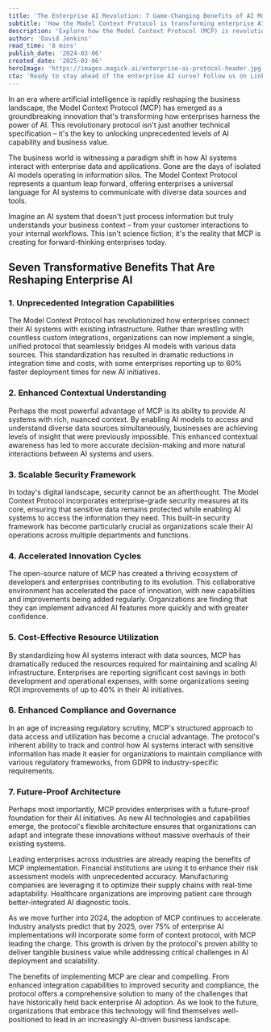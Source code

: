```yaml
---
title: 'The Enterprise AI Revolution: 7 Game-Changing Benefits of AI Model Context Protocol'
subtitle: 'How the Model Context Protocol is transforming enterprise AI capabilities'
description: 'Explore how the Model Context Protocol (MCP) is revolutionizing enterprise AI capabilities with unprecedented integration, enhanced contextual understanding, and robust security. Discover how leading organizations achieve up to 60% faster AI deployment and 40% better ROI through MCP implementation.'
author: 'David Jenkins'
read_time: '8 mins'
publish_date: '2024-03-06'
created_date: '2025-03-06'
heroImage: 'https://images.magick.ai/enterprise-ai-protocol-header.jpg'
cta: 'Ready to stay ahead of the enterprise AI curve? Follow us on LinkedIn for regular insights into groundbreaking technologies like MCP and expert analysis of the evolving AI landscape.'
---
```


In an era where artificial intelligence is rapidly reshaping the business landscape, the Model Context Protocol (MCP) has emerged as a groundbreaking innovation that's transforming how enterprises harness the power of AI. This revolutionary protocol isn't just another technical specification – it's the key to unlocking unprecedented levels of AI capability and business value.

The business world is witnessing a paradigm shift in how AI systems interact with enterprise data and applications. Gone are the days of isolated AI models operating in information silos. The Model Context Protocol represents a quantum leap forward, offering enterprises a universal language for AI systems to communicate with diverse data sources and tools.

Imagine an AI system that doesn't just process information but truly understands your business context – from your customer interactions to your internal workflows. This isn't science fiction; it's the reality that MCP is creating for forward-thinking enterprises today.

## Seven Transformative Benefits That Are Reshaping Enterprise AI

### 1. Unprecedented Integration Capabilities

The Model Context Protocol has revolutionized how enterprises connect their AI systems with existing infrastructure. Rather than wrestling with countless custom integrations, organizations can now implement a single, unified protocol that seamlessly bridges AI models with various data sources. This standardization has resulted in dramatic reductions in integration time and costs, with some enterprises reporting up to 60% faster deployment times for new AI initiatives.

### 2. Enhanced Contextual Understanding

Perhaps the most powerful advantage of MCP is its ability to provide AI systems with rich, nuanced context. By enabling AI models to access and understand diverse data sources simultaneously, businesses are achieving levels of insight that were previously impossible. This enhanced contextual awareness has led to more accurate decision-making and more natural interactions between AI systems and users.

### 3. Scalable Security Framework

In today's digital landscape, security cannot be an afterthought. The Model Context Protocol incorporates enterprise-grade security measures at its core, ensuring that sensitive data remains protected while enabling AI systems to access the information they need. This built-in security framework has become particularly crucial as organizations scale their AI operations across multiple departments and functions.

### 4. Accelerated Innovation Cycles

The open-source nature of MCP has created a thriving ecosystem of developers and enterprises contributing to its evolution. This collaborative environment has accelerated the pace of innovation, with new capabilities and improvements being added regularly. Organizations are finding that they can implement advanced AI features more quickly and with greater confidence.

### 5. Cost-Effective Resource Utilization

By standardizing how AI systems interact with data sources, MCP has dramatically reduced the resources required for maintaining and scaling AI infrastructure. Enterprises are reporting significant cost savings in both development and operational expenses, with some organizations seeing ROI improvements of up to 40% in their AI initiatives.

### 6. Enhanced Compliance and Governance

In an age of increasing regulatory scrutiny, MCP's structured approach to data access and utilization has become a crucial advantage. The protocol's inherent ability to track and control how AI systems interact with sensitive information has made it easier for organizations to maintain compliance with various regulatory frameworks, from GDPR to industry-specific requirements.

### 7. Future-Proof Architecture

Perhaps most importantly, MCP provides enterprises with a future-proof foundation for their AI initiatives. As new AI technologies and capabilities emerge, the protocol's flexible architecture ensures that organizations can adapt and integrate these innovations without massive overhauls of their existing systems.

Leading enterprises across industries are already reaping the benefits of MCP implementation. Financial institutions are using it to enhance their risk assessment models with unprecedented accuracy. Manufacturing companies are leveraging it to optimize their supply chains with real-time adaptability. Healthcare organizations are improving patient care through better-integrated AI diagnostic tools.

As we move further into 2024, the adoption of MCP continues to accelerate. Industry analysts predict that by 2025, over 75% of enterprise AI implementations will incorporate some form of context protocol, with MCP leading the charge. This growth is driven by the protocol's proven ability to deliver tangible business value while addressing critical challenges in AI deployment and scalability.

The benefits of implementing MCP are clear and compelling. From enhanced integration capabilities to improved security and compliance, the protocol offers a comprehensive solution to many of the challenges that have historically held back enterprise AI adoption. As we look to the future, organizations that embrace this technology will find themselves well-positioned to lead in an increasingly AI-driven business landscape.